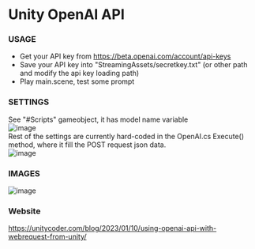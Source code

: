 # Unity OpenAI API

### USAGE
- Get your API key from https://beta.openai.com/account/api-keys
- Save your API key into "StreamingAssets/secretkey.txt" (or other path and modify the api key loading path)
- Play main.scene, test some prompt

### SETTINGS
See "#Scripts" gameobject, it has model name variable<br>
![image](https://user-images.githubusercontent.com/5438317/211652157-7d3639c4-6f27-48f0-ad7c-0bb9fa6276b7.png)<br>
Rest of the settings are currently hard-coded in the OpenAI.cs Execute() method, where it fill the POST request json data.<br>
![image](https://user-images.githubusercontent.com/5438317/211652664-aa27d8dc-1e5e-4642-aed6-351d1402cf7e.png)

### IMAGES
![image](https://user-images.githubusercontent.com/5438317/211652295-d043dcb6-f702-4ea1-8e08-bcf8f201e1f8.png)


### Website
https://unitycoder.com/blog/2023/01/10/using-openai-api-with-webrequest-from-unity/
